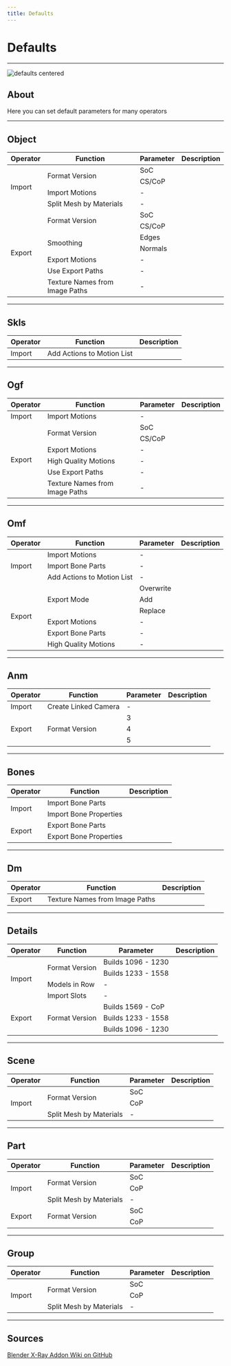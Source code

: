 ```yaml
---
title: Defaults
---
```


# Defaults

___

![defaults centered](assets/images/Defaults.png)

## About

Here you can set default parameters for many operators

___

## Object

<table><thead>
  <tr>
    <th>Operator</th>
    <th>Function</th>
    <th>Parameter</th>
    <th>Description</th>
  </tr></thead>
<tbody>
  <tr>
    <td rowspan="4">Import</td>
    <td rowspan="2">Format Version</td>
    <td>SoC</td>
    <td></td>
  </tr>
  <tr>
    <td>CS/CoP</td>
    <td></td>
  </tr>
  <tr>
    <td>Import Motions</td>
    <td>-</td>
    <td></td>
  </tr>
  <tr>
    <td>Split Mesh by Materials</td>
    <td>-</td>
    <td></td>
  </tr>
  <tr>
    <td rowspan="7">Export</td>
    <td rowspan="2">Format Version</td>
    <td>SoC</td>
    <td></td>
  </tr>
  <tr>
    <td>CS/CoP</td>
    <td></td>
  </tr>
  <tr>
    <td rowspan="2">Smoothing</td>
    <td>Edges</td>
    <td></td>
  </tr>
  <tr>
    <td>Normals</td>
    <td></td>
  </tr>
  <tr>
    <td>Export Motions</td>
    <td>-</td>
    <td></td>
  </tr>
  <tr>
    <td>Use Export Paths</td>
    <td>-</td>
    <td></td>
  </tr>
  <tr>
    <td>Texture Names from Image Paths</td>
    <td>-</td>
    <td></td>
  </tr>
</tbody>
</table>

___

## Skls

<table><thead>
  <tr>
    <th>Operator</th>
    <th>Function</th>
    <th>Description</th>
  </tr></thead>
<tbody>
  <tr>
    <td>Import</td>
    <td>Add Actions to Motion List</td>
    <td></td>
  </tr>
</tbody>
</table>

___

## Ogf

<table><thead>
  <tr>
    <th>Operator</th>
    <th>Function</th>
    <th>Parameter</th>
    <th>Description</th>
  </tr></thead>
<tbody>
  <tr>
    <td>Import</td>
    <td>Import Motions</td>
    <td>-</td>
    <td></td>
  </tr>
  <tr>
    <td rowspan="6">Export</td>
    <td rowspan="2">Format Version</td>
    <td>SoC</td>
    <td></td>
  </tr>
  <tr>
    <td>CS/CoP</td>
    <td></td>
  </tr>
  <tr>
    <td>Export Motions</td>
    <td>-</td>
    <td></td>
  </tr>
  <tr>
    <td>High Quality Motions</td>
    <td>-</td>
    <td></td>
  </tr>
  <tr>
    <td>Use Export Paths</td>
    <td>-</td>
    <td></td>
  </tr>
  <tr>
    <td>Texture Names from Image Paths</td>
    <td>-</td>
    <td></td>
  </tr>
</tbody>
</table>

___

## Omf

<table><thead>
  <tr>
    <th>Operator</th>
    <th>Function</th>
    <th>Parameter</th>
    <th>Description</th>
  </tr></thead>
<tbody>
  <tr>
    <td rowspan="3">Import</td>
    <td>Import Motions</td>
    <td>-</td>
    <td></td>
  </tr>
  <tr>
    <td>Import Bone Parts</td>
    <td>-</td>
    <td></td>
  </tr>
  <tr>
    <td>Add Actions to Motion List</td>
    <td>-</td>
    <td></td>
  </tr>
  <tr>
    <td rowspan="6">Export</td>
    <td rowspan="3">Export Mode</td>
    <td>Overwrite</td>
    <td></td>
  </tr>
  <tr>
    <td>Add</td>
    <td></td>
  </tr>
  <tr>
    <td>Replace</td>
    <td></td>
  </tr>
  <tr>
    <td>Export Motions</td>
    <td>-</td>
    <td></td>
  </tr>
  <tr>
    <td>Export Bone Parts</td>
    <td>-</td>
    <td></td>
  </tr>
  <tr>
    <td>High Quality Motions</td>
    <td>-</td>
    <td></td>
  </tr>
</tbody>
</table>

___

## Anm

<table><thead>
  <tr>
    <th>Operator</th>
    <th>Function</th>
    <th>Parameter</th>
    <th>Description</th>
  </tr></thead>
<tbody>
  <tr>
    <td>Import</td>
    <td>Create Linked Camera</td>
    <td>-</td>
    <td></td>
  </tr>
  <tr>
    <td rowspan="3">Export</td>
    <td rowspan="3">Format Version</td>
    <td>3</td>
    <td></td>
  </tr>
  <tr>
    <td>4</td>
    <td></td>
  </tr>
  <tr>
    <td>5</td>
    <td></td>
  </tr>
</tbody>
</table>

___

## Bones

<table><thead>
  <tr>
    <th>Operator</th>
    <th>Function</th>
    <th>Description</th>
  </tr></thead>
<tbody>
  <tr>
    <td rowspan="2">Import</td>
    <td>Import Bone Parts</td>
    <td></td>
  </tr>
  <tr>
    <td>Import Bone Properties</td>
    <td></td>
  </tr>
  <tr>
    <td rowspan="2">Export</td>
    <td>Export Bone Parts</td>
    <td></td>
  </tr>
  <tr>
    <td>Export Bone Properties</td>
    <td></td>
  </tr>
</tbody>
</table>

___

## Dm

<table><thead>
  <tr>
    <th>Operator</th>
    <th>Function</th>
    <th>Description</th>
  </tr></thead>
<tbody>
  <tr>
    <td>Export</td>
    <td>Texture Names from Image Paths</td>
    <td></td>
  </tr>
</tbody>
</table>

___

## Details

<table><thead>
  <tr>
    <th>Operator</th>
    <th>Function</th>
    <th>Parameter</th>
    <th>Description</th>
  </tr></thead>
<tbody>
  <tr>
    <td rowspan="4">Import</td>
    <td rowspan="2">Format Version</td>
    <td>Builds 1096 - 1230</td>
    <td></td>
  </tr>
  <tr>
    <td>Builds 1233 - 1558</td>
    <td></td>
  </tr>
  <tr>
    <td>Models in Row</td>
    <td>-</td>
    <td></td>
  </tr>
  <tr>
    <td>Import Slots</td>
    <td>-</td>
    <td></td>
  </tr>
  <tr>
    <td rowspan="3">Export</td>
    <td rowspan="3">Format Version</td>
    <td>Builds 1569 - CoP</td>
    <td></td>
  </tr>
  <tr>
    <td>Builds 1233 - 1558</td>
    <td></td>
  </tr>
  <tr>
    <td>Builds 1096 - 1230</td>
    <td></td>
  </tr>
</tbody>
</table>

___

## Scene

<table><thead>
  <tr>
    <th>Operator</th>
    <th>Function</th>
    <th>Parameter</th>
    <th>Description</th>
  </tr></thead>
<tbody>
  <tr>
    <td rowspan="3">Import</td>
    <td rowspan="2">Format Version</td>
    <td>SoC</td>
    <td></td>
  </tr>
  <tr>
    <td>CoP</td>
    <td></td>
  </tr>
  <tr>
    <td>Split Mesh by Materials</td>
    <td>-</td>
    <td></td>
  </tr>
</tbody>
</table>

___

## Part

<table><thead>
  <tr>
    <th>Operator</th>
    <th>Function</th>
    <th>Parameter</th>
    <th>Description</th>
  </tr></thead>
<tbody>
  <tr>
    <td rowspan="3">Import</td>
    <td rowspan="2">Format Version</td>
    <td>SoC</td>
    <td></td>
  </tr>
  <tr>
    <td>CoP</td>
    <td></td>
  </tr>
  <tr>
    <td>Split Mesh by Materials</td>
    <td>-</td>
    <td></td>
  </tr>
  <tr>
    <td rowspan="2">Export</td>
    <td rowspan="2">Format Version</td>
    <td>SoC</td>
    <td></td>
  </tr>
  <tr>
    <td>CoP</td>
    <td></td>
  </tr>
</tbody>
</table>

___

## Group

<table><thead>
  <tr>
    <th>Operator</th>
    <th>Function</th>
    <th>Parameter</th>
    <th>Description</th>
  </tr></thead>
<tbody>
  <tr>
    <td rowspan="3">Import</td>
    <td rowspan="2">Format Version</td>
    <td>SoC</td>
    <td></td>
  </tr>
  <tr>
    <td>CoP</td>
    <td></td>
  </tr>
  <tr>
    <td>Split Mesh by Materials</td>
    <td>-</td>
    <td></td>
  </tr>
</tbody>
</table>

___

## Sources

[Blender X-Ray Addon Wiki on GitHub](https://github.com/PavelBlend/blender-xray/wiki/Preferences-Defaults)

